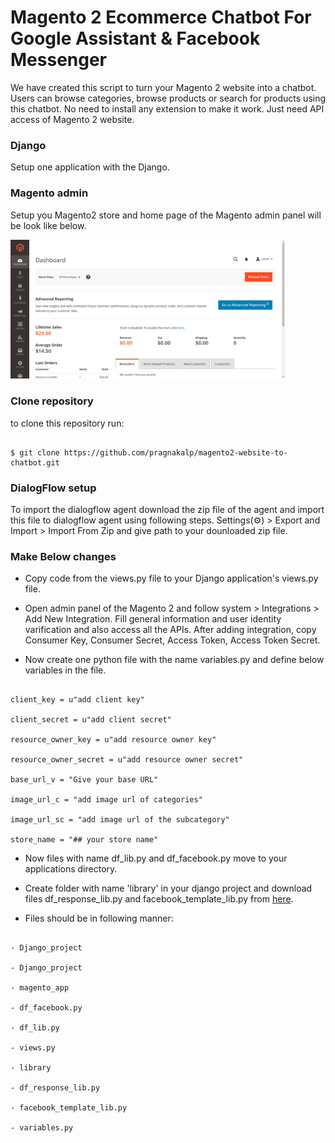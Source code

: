# Magento 2 Ecommerce Chatbot For Google Assistant & Facebook Messenger
We have created this script to turn your Magento 2 website into a chatbot. Users can browse categories, browse products or search for products using this chatbot. No need to install any extension to make it work. Just need API access of Magento 2 website. 

### **Django**

Setup one application with the Django.

### **Magento admin**

Setup you Magento2 store and home page of the Magento admin panel will be look like below.

<img  src="Magento_admin.png"  width="439">

### **Clone repository**

to clone this repository run:

```

$ git clone https://github.com/pragnakalp/magento2-website-to-chatbot.git

```

### **DialogFlow setup**

To import the dialogflow agent download the zip file of the agent and import this file to dialogflow agent using following steps. Settings(⚙️) > Export and Import > Import From Zip and give path to your dounloaded zip file.

### **Make Below changes**

- Copy code from the views.py file to your Django application's views.py file.

- Open admin panel of the Magento 2 and follow system > Integrations > Add New Integration. Fill general information and user identity varification and also access all the APIs. After adding integration, copy Consumer Key, Consumer Secret, Access Token, Access Token Secret.

- Now create one python file with the name variables.py and define below variables in the file.

```

client_key = u"add client key"

client_secret = u"add client secret"

resource_owner_key = u"add resource owner key"

resource_owner_secret = u"add resource owner secret"

base_url_v = "Give your base URL"

image_url_c = "add image url of categories"

image_url_sc = "add image url of the subcategory"

store_name = "## your store name"

```

- Now files with name df_lib.py and df_facebook.py move to your applications directory.

- Create folder with name 'library' in your django project and download files df_response_lib.py and facebook_template_lib.py from [here](https://github.com/pragnakalp/dialogflow-webhook-response-libary-in-python).

- Files should be in following manner:

```

- Django_project

- Django_project

- magento_app

- df_facebook.py

- df_lib.py

- views.py

- library

- df_response_lib.py

- facebook_template_lib.py

- variables.py

```